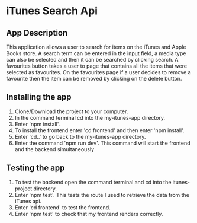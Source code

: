 # iTunes Search Api

## App Description

This application allows a user to search for items on the iTunes and Apple Books store. A search term can be
entered in the input field, a media type can also be selected and then it can be searched by clicking search.
A favourites button takes a user to page that contains all the items that were selected as favourites. On the
favourites page if a user decides to remove a favourite then the item can be removed by clicking on the delete
button.

## Installing the app

1. Clone/Download the project to your computer.
2. In the command terminal cd into the my-itunes-app directory.
3. Enter 'npm install'.
4. To install the frontend enter 'cd frontend' and then enter 'npm install'.
5. Enter 'cd..' to go back to the my-itunes-app directory.
6. Enter the command 'npm run dev'. This command will start the frontend and the backend simultaneously

## Testing the app

1.  To test the backend open the command terminal and cd into the itunes-project directory.
2.  Enter 'npm test'. This tests the route I used to retrieve the data from the iTunes api.
3.  Enter 'cd frontend' to test the frontend.
4.  Enter 'npm test' to check that my frontend renders correctly.
